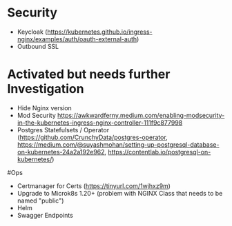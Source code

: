 # Security
- Keycloak (https://kubernetes.github.io/ingress-nginx/examples/auth/oauth-external-auth)
- Outbound SSL

# Activated but needs further Investigation
- Hide Nginx version
- Mod Security https://awkwardferny.medium.com/enabling-modsecurity-in-the-kubernetes-ingress-nginx-controller-111f9c877998
- Postgres Statefulsets / Operator (https://github.com/CrunchyData/postgres-operator, https://medium.com/@suyashmohan/setting-up-postgresql-database-on-kubernetes-24a2a192e962, https://contentlab.io/postgresql-on-kubernetes/)

#Ops
- Certmanager for Certs (https://tinyurl.com/1wjhxz9m)
- Upgrade to Microk8s 1.20+ (problem with NGINX Class that needs to be named "public")
- Helm
- Swagger Endpoints